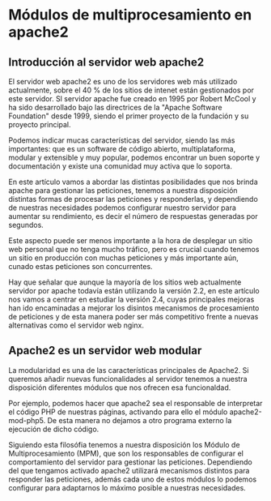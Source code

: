 # Módulos de multiprocesamiento en apache2

## Introducción al servidor web apache2

El servidor web apache2 es uno de los servidores web más utilizado actualmente, sobre el 40 % de los sitios de intenet están gestionados por este servidor. Sl servidor apache fue creado en 1995 por Robert McCool y ha sido desarrollado bajo las directrices de la "Apache Software Foundation" desde 1999, siendo el primer proyecto de la fundación y su proyecto principal.

Podemos indicar mucas características del servidor, siendo las más importantes: que es un software de código abierto, multiplataforma, modular y extensible y muy popular, podemos encontrar un buen soporte y documentación y existe una comunidad muy activa que lo soporta.

En este artículo vamos a abordar las distintas posibilidades que nos brinda apache para gestionar las peticiones, tenemos a nuestra disposición distintas formas de procesar las peticiones y responderlas, y dependiendo de nuestras necesidades podemos configurar nuestro servidor para aumentar su rendimiento, es decir el número de respuestas generadas por segundos.

Este aspecto puede ser menos importante a la hora de desplegar un sitio web personal que no tenga mucho tráfico, pero es crucial cuando tenemos un sitio en producción con muchas peticiones y más importante aún, cunado estas peticiones son concurrentes.

Hay que señalar que aunque la mayoría de los sitios web actualmente servidor por apache todavía están utilizando la versión 2.2, en este artículo nos vamos a centrar en estudiar la versión 2.4, cuyas principales mejoras han ido encaminadas a mejorar los disintos mecanismos de procesamiento de peticiones y de esta manera poder ser más competitivo frente a nuevas alternativas como el servidor web nginx.

## Apache2 es un servidor web modular

La modularidad es una de las características principales de Apache2. Si queremos añadir nuevas funcionalidades al servidor tenemos a nuestra disposición diferentes módulos que nos ofrecen esa funcionaldad.

Por ejemplo, podemos hacer que apache2 sea el responsable de interpretar el código PHP de nuestras páginas, activando para ello el módulo apache2-mod-php5. De esta manera no dejamos a otro programa externo la ejecución de dicho código. 

Siguiendo esta filosófia tenemos a nuestra disposición los Módulo de Multiprocesamiento (MPM), que son los responsables de configurar el comportamiento del servidor para gestionar las peticiones. Dependiendo del que tengamos activado apache2 utilizará mecanismos distintos para responder las peticiones, además cada uno de estos módulos lo podemos configurar para adaptarnos lo máximo posible a nuestras necesidades.

